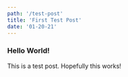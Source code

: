 ```yaml
---
path: '/test-post'
title: 'First Test Post'
date: '01-20-21'
---
```


### Hello World!

This is a test post. Hopefully this works!